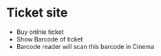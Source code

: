 # Ticket site
- Buy onlnie ticket
- Show Barcode of ticket
- Barcode reader will scan this barcode in Cinema
